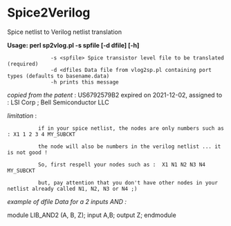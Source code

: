 # Spice2Verilog
Spice netlist to Verilog netlist translation

**Usage: perl sp2vlog.pl -s spfile [-d dfile] [-h]**

                  -s <spfile> Spice transistor level file to be translated (required)
                  -d <dfiles Data file from vlog2sp.pl containing port types (defaults to basename.data)
                  -h prints this message

*copied from the patent* : US6792579B2 expired on 2021-12-02, assigned to : LSI Corp ; Bell Semiconductor LLC



*limitation* :

              if in your spice netlist, the nodes are only numbers such as : X1 1 2 3 4 MY_SUBCKT

              the node will also be numbers in the verilog netlist ... it is not good !
              
              So, first respell your nodes such as :  X1 N1 N2 N3 N4 MY_SUBCKT
              
              but, pay attention that you don't have other nodes in your netlist already called N1, N2, N3 or N4 ;)
              
              

*example of dfile Data for a 2 inputs AND :*

 module LIB_AND2 (A, B, Z);
   input  A,B;
   output  Z;
 endmodule
